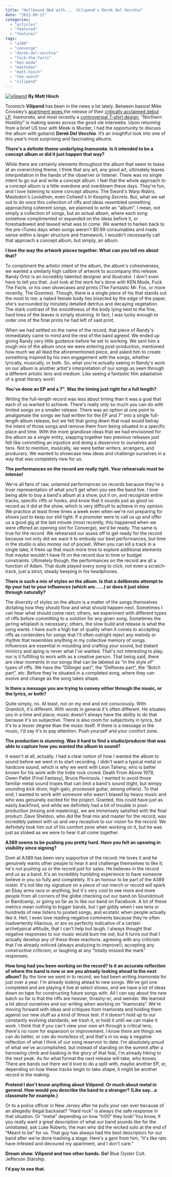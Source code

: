 ```yaml
---
title: "Hellbound Q&A with...  Vilipend's Derek Del Vecchio"
date: "2012-09-11"
categories: 
  - "articles"
  - "featured"
  - "features"
tags: 
  - "a389"
  - "converge"
  - "derek-del-vecchio"
  - "fuck-the-facts"
  - "ken-mode"
  - "mastodon"
  - "matt-hinch"
  - "the-sword"
  - "vilipend"
---
```


[![](http://www.hellbound.ca/wp-content/uploads/2012/09/vilipend-590x328.jpg "vilipend")](http://www.hellbound.ca/2012/09/hellbound-qa-with-vilipends-derek-del-vecchio/vilipend/) **By Matt Hinch**

Toronto’s **Vilipend** has been in the news a lot lately. Between bassist Mike Crossley’s [apartment woes](http://www.classicrockmagazine.com/news/couple-refused-apartment-for-being-metal-fans/),the release of their [critically acclaimed debut LP](http://www.hellbound.ca/2012/08/vilipend-inamorata-lp/), _Inamorata_, and most recently a [controversial T-shirt design](http://www.metalsucks.net/2012/08/27/vilipend-heart-lars-ulrich/), “Northern Hostility” is making waves across the good ole interwebs. Upon returning from a brief US tour with Meek is Murder, I had the opportunity to discuss the album with guitarist **Derek Del Vecchio**. It’s an insightful look into one of this year’s most surprising and fascinating albums.

**There's a definite theme underlying _Inamorata_. Is it intended to be a concept album or did it just happen that way?**

While there are certainly elements throughout the album that seem to tease at an overarching theme, I think that any art, any good art, ultimately leaves interpretation in the hands of the observer or listener. There was no single intent to go out and write a concept album. I feel that the whole approach to a concept album is a little overdone and overblown these days. They're fun, and I love listening to some concept albums: The Sword's _Warp Riders_, Mastodon's _Leviathan_, even Coheed's _In Keeping Secrets_. But, what we set out to do once this collection of riffs and ideas resembled something approaching coherent songs, we planned to write an “album”. I mean, not simply a collection of songs, but an actual album, where each song somehow complimented or expanded on the ideas before it, or foreshadowed and teased what was to come. We wanted to harken back to the pre-iTunes days when songs weren't $0.99 consumables and made sense within a larger structure and framework. I wouldn't necessarily call that approach a concept album, but simply, an album.

**I love the way the artwork pieces together. What can you tell me about that?**

To compliment the artistic intent of the album, the album's cohesiveness, we wanted a similarly high calibre of artwork to accompany this release. Randy Ortiz is an incredibly talented designer and illustrator. I don't even have to tell you that. Just look at the work he's done with KEN Mode, Fuck The Facts, or his own showcases and prints (The Fantastic Mr. Fox, or more recently, The Goonies). Though, there is a single piece of his that stands out the most to me: a naked female body lies bisected by the edge of the paper, she's surrounded by minutely detailed detritus and decaying vegetation. The stark contrast of the smoothness of the body lying next to the fine, hard lines of the leaves is simply stunning. In fact, I was lucky enough to order one of the final prints he had left of said print.

When we had settled on the name of the record, that piece of Randy's immediately came to mind and the rest of the band agreed. We ended up giving Randy very little guidance before he set to working. We sent him a rough mix of the album once we were entering post-production, mentioned how much we all liked the aforementioned piece, and asked him to create something inspired by his own engagement with the songs, whether lyrically, musically, or both. So, what you're actually seeing in Randy's work on our album is another artist's interpretation of our songs as seen through a different artistic lens and medium. Like seeing a fantastic film adaptation of a great literary work!

**You've done an EP and a 7". Was the timing just right for a full length?**

Writing the full-length record was less about timing than it was a goal that each of us wanted to achieve. There's really only so much you can do with limited songs on a smaller release. There was an option at one point to amalgamate the songs we had written for the EP and 7” into a single full-length album release, but we felt that going down that road would betray the intent of those songs and remove them from being situated in a specific place and time. With the more grandiose ideas that we had envisioned for the album as a single entity, slapping together two previous releases just felt like committing an injustice and doing a disservice to ourselves and fans. Not to mention, musically, we were better writers, arrangers, and producers. We wanted to showcase new ideas and challenge ourselves in a way that was completely new for us.

**The performances on the record are really tight. Your rehearsals must be intense!**

We're all fans of raw, untamed performances on records because they're a truer representation of what you'll get when you see the band live. I love being able to buy a band's album at a show, put it on, and recognize entire tracks, specific riffs or hooks, and know that it sounds just as good on record as it did at the show, which is very difficult to achieve in my opinion. We practice at least three times a week even when we're not preparing for shows just to keep our shit tight. If a promoter were to call us up and offer us a good gig at the last minute (most recently, this happened when we were offered an opening slot for Converge), we'd be ready. The same is true for the record. We rehearsed our asses off to get ready for the record because not only did we want it to embody our best performances, but time in the studio is also money out of pocket. When you can kill a track in a single take, it frees up that much more time to explore additional elements that maybe wouldn't have fit on the record due to time or budget constraints. Ultimately though, the performances on the record are all a function of Adam. That dude played every song to click, not even a scratch-track, just a strict, steady beeping in his headphones.

**There is such a mix of styles on the album. Is that a deliberate attempt to tip your hat to your influences (which are......) or does it just shine through naturally?**

The diversity of styles on the album is a matter of the songs themselves dictating how they should flow and what should happen next. Sometimes I can hear what should come next; others, we experiment with different types of riffs before committing to a solution for any given song. Sometimes the jarring whiplash is necessary; others, the slow build and release is what the song wants. I have such a high bar of quality when it comes to accepting riffs as contenders for songs that I'll often outright reject any melody or rhythm that resembles anything in my collective memory of songs. Influences are essential in moulding and crafting your sound, but blatant mimicry and aping is never what I've wanted. That's not interesting to play, nor is it fulfilling to work with as a creative person. That being said, there are clear moments in our songs that can be labeled as “in the style of” types of riffs. We have the “Dillinger part”, the “Deftones part”, the “Botch part”, etc. Before they're situated in a completed song, where they can evolve and change as the song takes shape.

**Is there a message you are trying to convey either through the music, or the lyrics, or both?**

Quite simply, no. At least, not on my end and not consciously. With Gramlich, it's different. With words in general it's often different. He situates you in a time and place; music doesn't always have the ability to do that because it's so subjective. There is also room for subjectivity in lyrics, but it's to a lesser degree than the music itself. If there is a message in the music, I'd say it's to pay attention. Push yourself and your comfort zone.

**The production is stunning. Was it hard to find a studio/producer that was able to capture how you wanted the album to sound?**

It wasn't at all, actually. I had a clear notion of how I wanted the album to sound before we went in to start recording. I didn't want a typical metal or hardcore sound, which is why we went with Leon Taheny, who is better known for his work with the Indie rock crowd: Death From Above 1979, Owen Pallet (Final Fantasy), Bruce Peninsula. I wanted to avoid those familiar metal sound tropes that can limit a band's sound (tight, but wimpy sounding kick drum, high-gain, processed guitar, among others). To that end, I wanted to work with someone who wasn't biased by heavy music and who was genuinely excited for the project. Granted, this could have just as easily backfired, and while we definitely had a bit of trouble in post-production (mixing and mastering), we are immensely satisfied with the final product. Dave Sheldon, who did the final mix and master for the record, was incredibly patient with us and very receptive to our vision for the record. We definitely took him out of his comfort zone when working on it, but he was just as stoked as we were to hear it all come together.

**A389 seems to be pushing you pretty hard. Have you felt an upswing in visibility since signing?**

Dom at A389 has been very supportive of the record. He loves it and he genuinely wants other people to hear it and challenge themselves to like it; he's not pushing us or the record just for sales. He believes in the record and us as a band. It's an incredibly humbling experience to have someone believe in you so fully and completely. It's an honour to be part of the A389 roster. It's not like my signature on a piece of our merch or record will spark an Ebay arms race or anything, but it's very cool to see more and more people from all corners of the globe checking out our band on Soundcloud or Bandcamp, or going so far as to like our band on Facebook. A lot of these metrics mean nothing to bigger bands, but I get giddy when I see tens or hundreds of new listens to posted songs, and ecstatic when people actually like it. Hell, I even love reading negative comments because they're often inadvertently hilarious, or are so perfectly indicative of a certain archetypical attitude, that I can't help but laugh. I always thought that negative responses to our music would bum me out, but it turns out that I actually develop any of these three reactions: agreeing with any criticism that I've already noticed (always analyzing to improve!); accepting any constructive criticism; or laughing at any “totally missed the mark” responses.

**How long had you been working on the record? Is it an accurate reflection of where the band is now or are you already looking ahead to the next album?** By the time we went in to record, we had been writing _Inamorata_ for just over a year. I'm already looking ahead to new songs. We've got one completed and are playing it live at select shows, and we have a lot of ideas down on tape for constructing future songs with. All I can say about the new batch so far is that the riffs are heavier, thrashy-er, and weirder. We learned a lot about ourselves and our writing when working on “Inamorata”. We're moving forward with ideas and critiques from Inamorata and holding them against our new stuff as a kind of litmus test. If it doesn't hold up to our constantly evolving standards, we trash it, or hold it until we can make it work. I think that if you can't view your own art through a critical lens, there's no room for expansion or improvement. I know there are things we can do better, or can do more/less of, and that's in no way a negative reflection of what I think of our song reservoir to date. I'm absolutely proud of what we've accomplished, but instead of standing on the summit after a harrowing climb and basking in the glory of that feat, I'm already hiking to the next peak. As for what format the next release will take, who knows. There are bands out there we'd love to do a split with, maybe another EP, or, depending on how these tracks begin to take shape, it might be another record in the making.

**Pretend I don't know anything about Vilipend. Or much about metal in general. How would you describe the band to a stranger? (Like say…a classmate for example.)**

Or to a police officer in New Jersey after he pulls your van over because of an allegedly illegal backseat? “Hard rock” is always the safe response in that situation. Or “metal” depending on how “tr00” they look! You know, if you really want a great description of what our band sounds like for the uninitiated, ask Luke Roberts, the man who did the wicked solo at the end of “Meant to be” for us. That guy has always had the best descriptors for our band after we're done trashing a stage. Here's a gem from him, “it's like rats have infested and devoured my apartment, and I don't care.”

**Dream show. Vilipend and two other bands. Go!** Blue Oyster Cult. Jefferson Starship.

**I’d pay to see that.**
